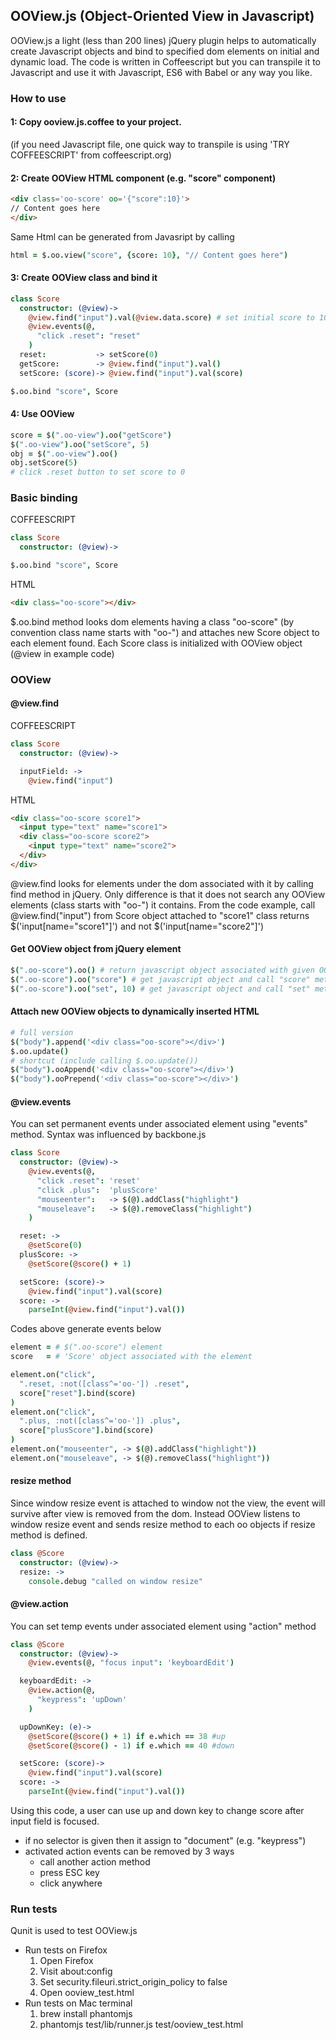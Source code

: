 ## OOView.js (Object-Oriented View in Javascript)
OOView.js a light (less than 200 lines) jQuery plugin helps
to automatically create Javascript objects
and bind to specified dom elements on initial and dynamic load.
The code is written in Coffeescript but you can transpile it to Javascript
and use it with Javascript, ES6 with Babel or any way you like.

### How to use
#### 1: Copy ooview.js.coffee to your project.
(if you need Javascript file, one quick way to transpile is using
'TRY COFFEESCRIPT' from coffeescript.org)

#### 2: Create OOView HTML component (e.g. "score" component)
```html
<div class='oo-score' oo='{"score":10}'>
// Content goes here
</div>
```
Same Html can be generated from Javasript by calling
```coffeescript
html = $.oo.view("score", {score: 10}, "// Content goes here")
```

#### 3: Create OOView class and bind it
```coffeescript
class Score
  constructor: (@view)->
    @view.find("input").val(@view.data.score) # set initial score to 10
    @view.events(@,
      "click .reset": "reset"
    )
  reset:           -> setScore(0)
  getScore:        -> @view.find("input").val()
  setScore: (score)-> @view.find("input").val(score)

$.oo.bind "score", Score
```

#### 4: Use OOView
```coffeescript
score = $(".oo-view").oo("getScore")
$(".oo-view").oo("setScore", 5)
obj = $(".oo-view").oo()
obj.setScore(5)
# click .reset button to set score to 0
```

### Basic binding
COFFEESCRIPT
```coffeescript
class Score
  constructor: (@view)->

$.oo.bind "score", Score
```
HTML
```html
<div class="oo-score"></div>
```
$.oo.bind method looks dom elements having a class "oo-score"
(by convention class name starts with "oo-") and attaches new Score object
to each element found.
Each Score class is initialized with OOView object (@view in example code)

### OOView
#### @view.find
COFFEESCRIPT
```coffeescript
class Score
  constructor: (@view)->

  inputField: ->
    @view.find("input")
```
HTML
```html
<div class="oo-score score1">
  <input type="text" name="score1">
  <div class="oo-score score2">
    <input type="text" name="score2">
  </div>
</div>
```
@view.find looks for elements under the dom associated with it by calling
find method in jQuery. Only difference is that it does not search any OOView
elements (class starts with "oo-") it contains.
From the code example, call @view.find("input") from Score object attached to
"score1" class returns $('input[name="score1"]') and not $('input[name="score2"]')

#### Get OOView object from jQuery element
```coffeescript
$(".oo-score").oo() # return javascript object associated with given OOView element
$(".oo-score").oo("score") # get javascript object and call "score" method
$(".oo-score").oo("set", 10) # get javascript object and call "set" method with one argument
```

#### Attach new OOView objects to dynamically inserted HTML
```coffeescript
# full version
$("body").append('<div class="oo-score"></div>')
$.oo.update()
# shortcut (include calling $.oo.update())
$("body").ooAppend('<div class="oo-score"></div>')
$("body").ooPrepend('<div class="oo-score"></div>')
```

#### @view.events
You can set permanent events under associated element using "events" method.
Syntax was influenced by backbone.js
```coffeescript
class Score
  constructor: (@view)->
    @view.events(@,
      "click .reset": 'reset'
      "click .plus":  'plusScore'
      "mouseenter":   -> $(@).addClass("highlight")
      "mouseleave":   -> $(@).removeClass("highlight")
    )

  reset: ->
    @setScore(0)
  plusScore: ->
    @setScore(@score() + 1)

  setScore: (score)->
    @view.find("input").val(score)
  score: ->
    parseInt(@view.find("input").val())
```
Codes above generate events below
```coffeescript
element = # $(".oo-score") element
score   = # 'Score' object associated with the element

element.on("click",
  ".reset, :not([class^='oo-']) .reset",
  score["reset"].bind(score)
)
element.on("click",
  ".plus, :not([class^='oo-']) .plus",
  score["plusScore"].bind(score)
)
element.on("mouseenter", -> $(@).addClass("highlight"))
element.on("mouseleave", -> $(@).removeClass("highlight"))
```

#### resize method
Since window resize event is attached to window not the view,
the event will survive after view is removed from the dom.
Instead OOView listens to window resize event and sends resize method to
each oo objects if resize method is defined.
```coffeescript
class @Score
  constructor: (@view)->
  resize: ->
    console.debug "called on window resize"
```

#### @view.action
You can set temp events under associated element using "action" method
```coffeescript
class @Score
  constructor: (@view)->
    @view.events(@, "focus input": 'keyboardEdit')

  keyboardEdit: ->
    @view.action(@,
      "keypress": 'upDown'
    )

  upDownKey: (e)->
    @setScore(@score() + 1) if e.which == 38 #up
    @setScore(@score() - 1) if e.which == 40 #down

  setScore: (score)->
    @view.find("input").val(score)
  score: ->
    parseInt(@view.find("input").val())
```
Using this code, a user can use up and down key to change score
after input field is focused.
* if no selector is given then it assign to "document" (e.g. "keypress")
* activated action events can be removed by 3 ways
  * call another action method
  * press ESC key
  * click anywhere

### Run tests
Qunit is used to test OOView.js
* Run tests on Firefox
  1. Open Firefox
  2. Visit about:config
  3. Set security.fileuri.strict_origin_policy to false
  4. Open ooview_test.html
* Run tests on Mac terminal
  1. brew install phantomjs
  2. phantomjs test/lib/runner.js test/ooview_test.html


